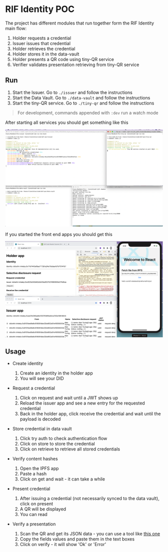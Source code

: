 # RIF Identity POC

The project has different modules that run together form the RIF Identity main flow:

1. Holder requests a credential
2. Issuer issues that credential
3. Holder retrieves the credential
4. Holder stores it in the data-vault
5. Holder presents a QR code using tiny-QR service
6. Verifier validates presentation retrieving from tiny-QR service

## Run

1. Start the Issuer. Go to `./issuer` and follow the instructions
2. Start the Data Vault. Go to `./data-vault` and follow the instructions
3. Start the tiny-QR service. Go to `./tiny-qr` and follow the instructions

> For development, commands appended with `:dev` run a watch mode

After starting all services you should get something like this

![run-all](./img/run-all.png)

If you started the front end apps you should get this

![run-all-front](./img/run-all-front.png)

## Usage

- Create identity

  1. Create an identity in the holder app
  2. You will see your DID

- Request a credential

  1. Click on request and wait until a JWT shows up
  2. Reload the issuer app and see a new entry for the requested credential
  3. Back in the holder app, click receive the credential and wait until the payload is decoded

- Store credential in data vault

  1. Click try auth to check authentication flow
  2. Click on store to store the credential
  3. Click on retrieve to retrieve all stored credentials

- Verify content hashes

  1. Open the IPFS app
  2. Paste a hash
  3. Click on get and wait - it can take a while

- Present credential

  1. After issuing a credential (not necessarily synced to the data vault), click on present
  2. A QR will be displayed
  3. You can read

- Verify a presentation

  1. Scan the QR and get its JSON data - you can use a tool like [this one](https://www.ginifab.com/feeds/qr_code/qr_code_scanner.html)
  2. Copy the fields values and paste them in the text boxes
  3. Click on verify - it will show 'Ok' or 'Error'

